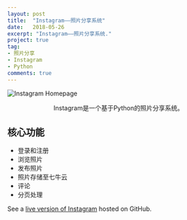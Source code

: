 ```yaml
---
layout: post
title:  "Instagram——照片分享系统"
date:   2018-05-26
excerpt: "Instagram——照片分享系统."
project: true
tag:
- 照片分享
- Instagram
- Python
comments: true
---
```


![Instagram Homepage](http://ox6xu9hb7.bkt.clouddn.com/WechatIMG143.jpeg)


<center>Instagram是一个基于Python的照片分享系统。</center>

      
## 核心功能
* 登录和注册
* 浏览照片
* 发布照片
* 照片存储至七牛云
* 评论
* 分页处理


See a [live version of Instagram](https://github.com/xzping/Instagram) hosted on GitHub.

